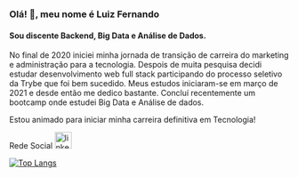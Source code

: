 ### Olá! 👋, meu nome é Luiz Fernando
#### Sou discente Backend, Big Data e Análise de Dados.


No final de 2020 iniciei minha jornada de transição de carreira do marketing e administração para a tecnologia.
Despois de muita pesquisa decidi estudar desenvolvimento web full stack participando do processo seletivo da Trybe que foi bem sucedido. Meus estudos iniciaram-se em março de 2021 e desde então me dedico bastante. Concluí recentemente um bootcamp onde estudei Big Data e Análise de dados.

Estou animado para iniciar minha carreira definitiva em Tecnologia!


Rede Social
[<img src='https://cdn.icon-icons.com/icons2/99/PNG/512/linkedin_socialnetwork_17441.png' alt='linkedin' height='30'>](https://www.linkedin.com/in/nandorodrigues/)

[![Top Langs](https://github-readme-stats.vercel.app/api/top-langs/?username=nandovbr)](https://github.com/anuraghazra/github-readme-stats)
